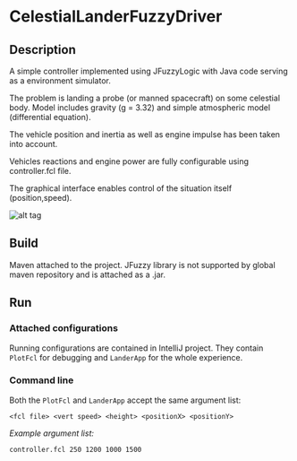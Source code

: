 # CelestialLanderFuzzyDriver

## Description

A simple controller implemented using JFuzzyLogic with Java code serving as a environment simulator.

The problem is landing a probe (or manned spacecraft) on some celestial body. 
Model includes gravity (g = 3.32) and simple atmospheric model (differential equation).

The vehicle position and inertia as well as engine impulse has been taken into account.

Vehicles reactions and engine power are fully configurable using controller.fcl file.

The graphical interface enables control of the situation itself (position,speed).

![alt tag](https://cloud.githubusercontent.com/assets/8882153/14537307/b16c76b0-0276-11e6-9f12-f782b62bd473.PNG)

## Build 

Maven attached to the project. JFuzzy library is not supported by global maven repository and is attached as a .jar.

## Run 

### Attached configurations

Running configurations are contained in IntelliJ project. They contain `PlotFcl` for debugging and `LanderApp` for the whole experience.

### Command line

Both the `PlotFcl` and `LanderApp` accept the same argument list:

`<fcl file> <vert speed> <height> <positionX> <positionY>`

*Example argument list:*

`controller.fcl 250 1200 1000 1500`
